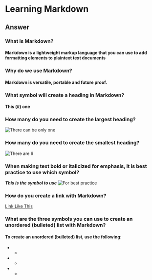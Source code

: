 # Learning Markdown

## Answer

### What is Markdown?
#### Markdown is a lightweight markup language that you can use to add formatting elements to plaintext text documents
### Why do we use Markdown?
#### Markdown is versatile, portable and future proof.
### What symbol will create a heading in Markdown?
#### This (#) one
### How many do you need to create the largest heading?
![There can be only one](https://images.unsplash.com/photo-1660476234296-9758ede11977?ixlib=rb-4.0.3&ixid=M3wxMjA3fDB8MHxzZWFyY2h8MzZ8fDF8ZW58MHx8MHx8fDI%3D&auto=format&fit=crop&w=500&q=60)

### How many do you need to create the smallest heading?
![There are 6](https://images.unsplash.com/photo-1484335629320-0e089b87a106?ixlib=rb-4.0.3&ixid=M3wxMjA3fDB8MHxzZWFyY2h8NDl8fDZ8ZW58MHx8MHx8fDI%3D&auto=format&fit=crop&w=500&q=60)

### When making text bold or italicized for emphasis, it is best practice to use which symbol?
***This is the symbol to use***
![For best practice](https://images.unsplash.com/photo-1638271216724-61860626175c?ixlib=rb-4.0.3&ixid=M3wxMjA3fDB8MHxzZWFyY2h8MXx8YXN0ZXJpc2t8ZW58MHx8MHx8fDI%3D&auto=format&fit=crop&w=500&q=60)
### How do you create a link with Markdown?
[Link Like This](https://www.markdownguide.org/basic-syntax/)
### What are the three symbols you can use to create an unordered (bulleted) list with Markdown?
#### To create an unordered (bulleted) list, use the following:
- +
- *
- -

